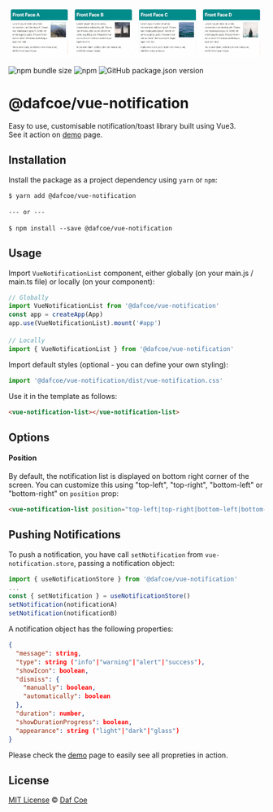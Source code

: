 ![@dafcoe/vue-notification sample](https://github.com/dafcoe/vue-notification/blob/main/src/assets/images/sample.gif?raw=true)

![npm bundle size](https://img.shields.io/bundlephobia/minzip/@dafcoe/vue-notification?style=flat-square)
![npm](https://img.shields.io/npm/dt/@dafcoe/vue-notification?style=flat-square)
![GitHub package.json version](https://img.shields.io/github/package-json/v/dafcoe/vue-notification?style=flat-square)

# @dafcoe/vue-notification
Easy to use, customisable notification/toast library built using Vue3.
<br>
See it action on [demo](https://dafcoe.github.io/vue-notification) page.


## Installation
Install the package as a project dependency using `yarn` or `npm`:
```
$ yarn add @dafcoe/vue-notification

--- or ---

$ npm install --save @dafcoe/vue-notification
```

## Usage
Import `VueNotificationList` component, either globally (on your main.js / main.ts file) or locally (on your component):
```js
// Globally
import VueNotificationList from '@dafcoe/vue-notification'
const app = createApp(App)
app.use(VueNotificationList).mount('#app')

// Locally
import { VueNotificationList } from '@dafcoe/vue-notification'
```

Import default styles (optional - you can define your own styling):
```js
import '@dafcoe/vue-notification/dist/vue-notification.css'
```

Use it in the template as follows:
```html
<vue-notification-list></vue-notification-list>
```

## Options
#### Position
By default, the notification list is displayed on bottom right corner of the screen. You can customize this using "top-left", "top-right", "bottom-left" or "bottom-right" on `position` prop:
```html
<vue-notification-list position="top-left|top-right|bottom-left|bottom-right"></vue-notification-list>
```

## Pushing Notifications
To push a notification, you have call `setNotification` from `vue-notification.store`, passing a notification object:
```javascript
import { useNotificationStore } from '@dafcoe/vue-notification'
...
const { setNotification } = useNotificationStore()
setNotification(notificationA)
setNotification(notificationB)
```
A notification object has the following properties:
```json
{
  "message": string,
  "type": string ("info"|"warning"|"alert"|"success"),
  "showIcon": boolean,
  "dismiss": {
    "manually": boolean,
    "automatically": boolean
  },
  "duration": number,
  "showDurationProgress": boolean,
  "appearance": string ("light"|"dark"|"glass")
}
```
Please check the [demo](https://dafcoe.github.io/vue-notification) page to easily see all propreties in action.

## License
[MIT License](https://opensource.org/licenses/MIT) © [Daf Coe](mailto:dafcoe@gmail.com)
